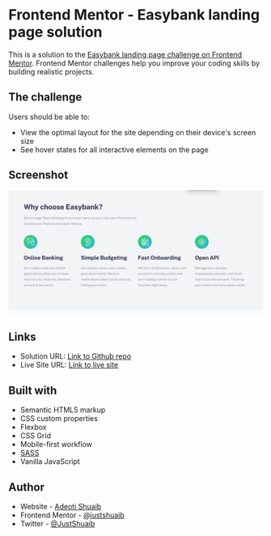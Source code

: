 # Frontend Mentor - Easybank landing page solution

This is a solution to the [Easybank landing page challenge on Frontend Mentor](https://www.frontendmentor.io/challenges/easybank-landing-page-WaUhkoDN). Frontend Mentor challenges help you improve your coding skills by building realistic projects.

## The challenge

Users should be able to:

- View the optimal layout for the site depending on their device's screen size
- See hover states for all interactive elements on the page

## Screenshot

![](./images/Screenshot.png)

## Links

- Solution URL: [Link to Github repo](https://www.github.com/JustShuaib/easybank)
- Live Site URL: [Link to live site](https://shuaib-easybank.netlify.app)

## Built with

- Semantic HTML5 markup
- CSS custom properties
- Flexbox
- CSS Grid
- Mobile-first workflow
- [SASS](https://www.sass-lang.com)
- Vanilla JavaScript

## Author

- Website - [Adeoti Shuaib](https://www.github.com/JustShuaib)
- Frontend Mentor - [@justshuaib](https://www.frontendmentor.io/profile/justshuaib)
- Twitter - [@JustShuaib](https://www.twitter.com/JustShuaib)
